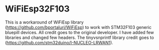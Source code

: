 # WiFiEsp32F103
This is a workaround of WiFiEsp library (https://github.com/bportaluri/WiFiEsp) to work with STM32F103 generic bluepill devices. All credit goes to the original developer. I have added few libraries and changed few headers. The tinyvsnprintf library credit goes to (https://github.com/stm32duino/I-NUCLEO-LRWAN1).
